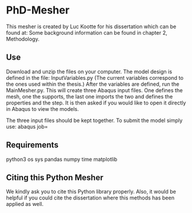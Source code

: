 # PhD-Mesher
This mesher is created by Luc Kootte for his dissertation which can be found at:
Some background information can be found in chapter 2, Methodology.

Use
-------------
Download and unzip the files on your computer.
The model design is defined in the file: InputVariables.py (The current variables correspond to the ones used within the thesis.)
After the variables are defined, run the MainMesher.py.
This will create three Abaqus input files. One defines the mesh, one the supports, the last one imports the two and defines the properties and the step.
It is then asked if you would like to open it directly in Abaqus to view the models.

The three input files should be kept together. To submit the model simply use: abaqus job=<main-InputFileName>
  
Requirements
------------- 
python3
os
sys
pandas
numpy
time
matplotlib
  
Citing this Python Mesher
---------------------------------------
We kindly ask you to cite this Python library properly.
Also, it would be helpful if you could cite the dissertation where this methods has been applied as well.

<to be added>
  



